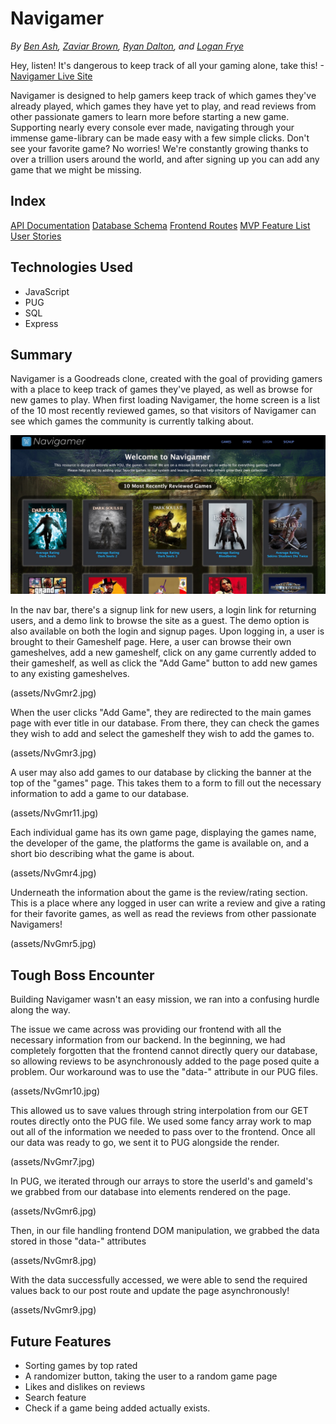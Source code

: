 # Navigamer
*By  [Ben Ash](https://github.com/composerben), [Zaviar Brown](https://github.com/ZaviarBrown), [Ryan Dalton](https://github.com/DaltonR121), and [Logan Frye](https://github.com/Loganfrye714)*

Hey, listen! It's dangerous to keep track of all your gaming alone, take this! - [Navigamer Live Site](https://aa-navigamer.herokuapp.com/)

Navigamer is designed to help gamers keep track of which games they've already played, which games they have yet to play, and read reviews from other passionate gamers to learn more before starting a new game. Supporting nearly every console ever made, navigating through your immense game-library can be made easy with a few simple clicks. Don't see your favorite game? No worries! We're constantly growing thanks to over a trillion users around the world, and after signing up you can add any game that we might be missing. 

## Index
[API Documentation](https://github.com/composerben/navigamer/wiki/API-Documentation)
[Database Schema](https://github.com/composerben/navigamer/wiki/Database-Schema)
[Frontend Routes](https://github.com/composerben/navigamer/wiki/Frontend-Routes)
[MVP Feature List](https://github.com/composerben/navigamer/wiki/MVP-Feature-List)
[User Stories](https://github.com/composerben/navigamer/wiki/User-Stories)

## Technologies Used
* JavaScript
* PUG
* SQL
* Express

## Summary
Navigamer is a Goodreads clone, created with the goal of providing gamers with a place to keep track of games they've played, as well as browse for new games to play. 
When first loading Navigamer, the home screen is a list of the 10 most recently reviewed games, so that visitors of Navigamer can see which games the community is currently talking about.

![](assets/NvGmr1.jpg)

In the nav bar, there's a signup link for new users, a login link for returning users, and a demo link to browse the site as a guest. The demo option is also available on both the login and signup pages.
Upon logging in, a user is brought to their Gameshelf page. Here, a user can browse their own gameshelves, add a new gameshelf, click on any game currently added to their gameshelf, as well as click the "Add Game" button to add new games to any existing gameshelves.

(assets/NvGmr2.jpg)

When the user clicks "Add Game", they are redirected to the main games page with ever title in our database. From there, they can check the games they wish to add and select the gameshelf they wish to add the games to.

(assets/NvGmr3.jpg)

A user may also add games to our database by clicking the banner at the top of the "games" page. This takes them to a form to fill out the necessary information to add a game to our database.

(assets/NvGmr11.jpg)

Each individual game has its own game page, displaying the games name, the developer of the game, the platforms the game is available on, and a short bio describing what the game is about.

(assets/NvGmr4.jpg)

Underneath the information about the game is the review/rating section. This is a place where any logged in user can write a review and give a rating for their favorite games, as well as read the reviews from other passionate Navigamers!

(assets/NvGmr5.jpg)

## Tough Boss Encounter
Building Navigamer wasn't an easy mission, we ran into a confusing hurdle along the way.

The issue we came across was providing our frontend with all the necessary information from our backend. In the beginning, we had completely forgotten that the frontend cannot directly query our database, so allowing reviews to be asynchronously added to the page posed quite a problem. Our workaround was to use the "data-" attribute in our PUG files. 

(assets/NvGmr10.jpg)

This allowed us to save values through string interpolation from our GET routes directly onto the PUG file. We used some fancy array work to map out all of the information we needed to pass over to the frontend. Once all our data was ready to go, we sent it to PUG alongside the render.

(assets/NvGmr7.jpg)

In PUG, we iterated through our arrays to store the userId's and gameId's we grabbed from our database into elements rendered on the page. 

(assets/NvGmr6.jpg)

Then, in our file handling frontend DOM manipulation, we grabbed the data stored in those "data-" attributes

(assets/NvGmr8.jpg)

With the data successfully accessed, we were able to send the required values back to our post route and update the page asynchronously!

(assets/NvGmr9.jpg)

## Future Features
* Sorting games by top rated
* A randomizer button, taking the user to a random game page
* Likes and dislikes on reviews
* Search feature
* Check if a game being added actually exists.
